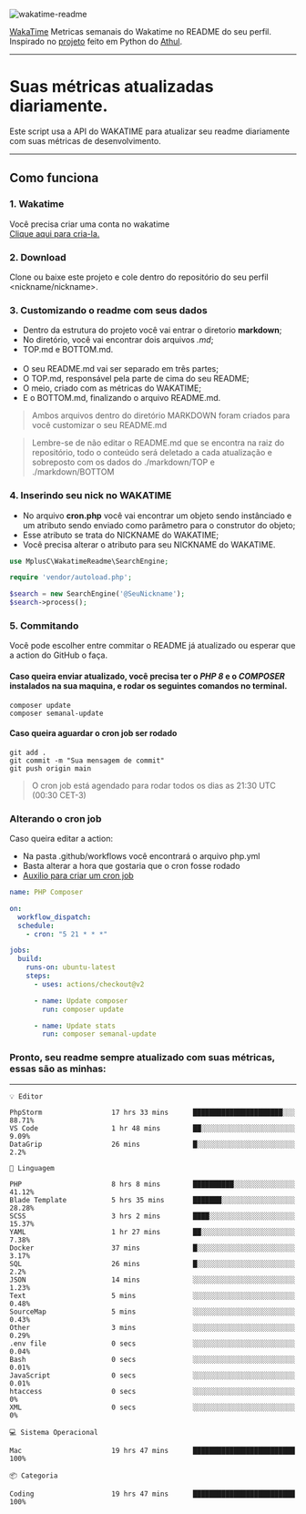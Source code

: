 ![wakatime-readme](https://socialify.git.ci/bymatheus/wakatime-readme/image?description=1&descriptionEditable=M%C3%A9tricas%20semanais%20do%20Wakatime%20no%20seu%20README%20de%20perfil.&font=KoHo&forks=1&language=1&owner=1&pattern=Signal&stargazers=1&theme=Dark)

[WakaTime](https://wakatime.com) Metricas semanais do Wakatime no README do seu perfil. <br>
Inspirado no [projeto](https://github.com/athul/waka-readme) feito em Python do [Athul](https://github.com/athul).
___

# Suas métricas atualizadas diariamente.
Este script usa a API do WAKATIME para atualizar seu readme diariamente com suas métricas de desenvolvimento.

___

## Como funciona

### 1. Wakatime
Você precisa criar uma conta no wakatime <br>
[Clique aqui para cria-la.](https://wakatime.com) 

### 2. Download
Clone ou baixe este projeto e cole dentro do repositório do seu perfil <nickname/nickname>.

### 3. Customizando o readme com seus dados
- Dentro da estrutura do projeto você vai entrar o diretorio **markdown**;  
- No diretório, você vai encontrar dois arquivos *.md*;
- TOP.md e BOTTOM.md.
<br><br>
- O seu README.md vai ser separado em três partes; 
- O TOP.md, responsável pela parte de cima do seu README;
- O meio, criado com as métricas do WAKATIME;
- E o BOTTOM.md, finalizando o arquivo README.md.<br>

> Ambos arquivos dentro do diretório MARKDOWN foram criados para você customizar o seu README.md

> Lembre-se de não editar o README.md que se encontra na raiz do repositório, todo o conteúdo será deletado a cada atualização e sobreposto com os dados do ./markdown/TOP e ./markdown/BOTTOM

### 4. Inserindo seu nick no WAKATIME
- No arquivo **cron.php** você vai encontrar um objeto sendo instânciado e um atributo sendo enviado como parâmetro para o construtor do objeto;
- Esse atributo se trata do NICKNAME do WAKATIME;
- Você precisa alterar o atributo para seu NICKNAME do WAKATIME.

```php
use MplusC\WakatimeReadme\SearchEngine;

require 'vendor/autoload.php';

$search = new SearchEngine('@SeuNickname');
$search->process();
```

### 5. Commitando
Você pode escolher entre commitar o README já atualizado ou esperar que a action do GitHub o faça. <br>

#### Caso queira enviar atualizado, você precisa ter o *PHP 8* e o *COMPOSER* instalados na sua maquina, e rodar os seguintes comandos no terminal.
```composer
composer update
composer semanal-update 
```

#### Caso queira aguardar o cron job ser rodado 
```git 
git add .
git commit -m "Sua mensagem de commit"
git push origin main
```

>O cron job está agendado para rodar todos os dias as 21:30 UTC (00:30 CET-3) 

### Alterando o cron job
Caso queira editar a action:

- Na pasta .github/workflows você encontrará o arquivo php.yml
- Basta alterar a hora que gostaria que o cron fosse rodado
- [Auxilio para criar um cron job](https://crontab.guru)

```yml
name: PHP Composer

on:
  workflow_dispatch:
  schedule:
    - cron: "5 21 * * *"

jobs:
  build:
    runs-on: ubuntu-latest
    steps:
      - uses: actions/checkout@v2

      - name: Update composer
        run: composer update

      - name: Update stats
        run: composer semanal-update
```

### Pronto, seu readme sempre atualizado com suas métricas, essas são as minhas:

___
```text
💡 Editor

PhpStorm                 17 hrs 33 mins      ██████████████████████░░░     88.71%
VS Code                  1 hr 48 mins        ██░░░░░░░░░░░░░░░░░░░░░░░      9.09%
DataGrip                 26 mins             █░░░░░░░░░░░░░░░░░░░░░░░░       2.2%
```
```text
💬 Linguagem

PHP                      8 hrs 8 mins        ██████████░░░░░░░░░░░░░░░     41.12%
Blade Template           5 hrs 35 mins       ███████░░░░░░░░░░░░░░░░░░     28.28%
SCSS                     3 hrs 2 mins        ████░░░░░░░░░░░░░░░░░░░░░     15.37%
YAML                     1 hr 27 mins        ██░░░░░░░░░░░░░░░░░░░░░░░      7.38%
Docker                   37 mins             █░░░░░░░░░░░░░░░░░░░░░░░░      3.17%
SQL                      26 mins             █░░░░░░░░░░░░░░░░░░░░░░░░       2.2%
JSON                     14 mins             ░░░░░░░░░░░░░░░░░░░░░░░░░      1.23%
Text                     5 mins              ░░░░░░░░░░░░░░░░░░░░░░░░░      0.48%
SourceMap                5 mins              ░░░░░░░░░░░░░░░░░░░░░░░░░      0.43%
Other                    3 mins              ░░░░░░░░░░░░░░░░░░░░░░░░░      0.29%
.env file                0 secs              ░░░░░░░░░░░░░░░░░░░░░░░░░      0.04%
Bash                     0 secs              ░░░░░░░░░░░░░░░░░░░░░░░░░      0.01%
JavaScript               0 secs              ░░░░░░░░░░░░░░░░░░░░░░░░░      0.01%
htaccess                 0 secs              ░░░░░░░░░░░░░░░░░░░░░░░░░         0%
XML                      0 secs              ░░░░░░░░░░░░░░░░░░░░░░░░░         0%
```
```text
💻 Sistema Operacional

Mac                      19 hrs 47 mins      █████████████████████████       100%
```
```text
📦 Categoria

Coding                   19 hrs 47 mins      █████████████████████████       100%
```
